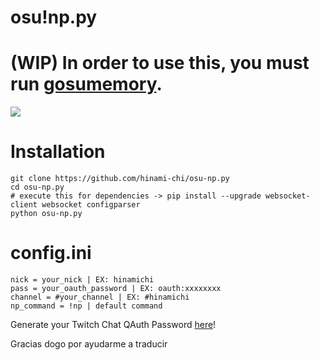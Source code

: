 # osu!np.py

# (WIP) In order to use this, you must run [gosumemory](https://github.com/l3lackShark/gosumemory).

![](https://media.discordapp.net/attachments/923018038826131466/1107473994585743390/Screenshot_2.png)

# Installation
```
git clone https://github.com/hinami-chi/osu-np.py
cd osu-np.py
# execute this for dependencies -> pip install --upgrade websocket-client websocket configparser
python osu-np.py
```

# config.ini
```
nick = your_nick | EX: hinamichi
pass = your_oauth_password | EX: oauth:xxxxxxxx
channel = #your_channel | EX: #hinamichi 
np_command = !np | default command
```
Generate your Twitch Chat QAuth Password [here](https://twitchapps.com/tmi/)!

Gracias dogo por ayudarme a traducir
